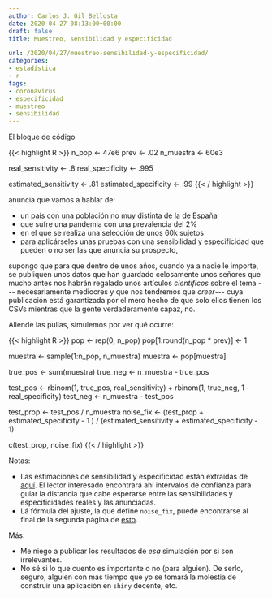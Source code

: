 ```yaml
---
author: Carlos J. Gil Bellosta
date: 2020-04-27 08:13:00+00:00
draft: false
title: Muestreo, sensibilidad y especificidad

url: /2020/04/27/muestreo-sensibilidad-y-especificidad/
categories:
- estadística
- r
tags:
- coronavirus
- especificidad
- muestreo
- sensibilidad
---
```


El bloque de código

{{< highlight R >}}
n_pop <- 47e6
prev <- .02
n_muestra <- 60e3

real_sensitivity <- .8
real_specificity <- .995

estimated_sensitivity <- .81
estimated_specificity <- .99
{{< / highlight >}}

anuncia que vamos a hablar de:

* un país con una población no muy distinta de la de España
* que sufre una pandemia con una prevalencia del 2%
* en el que se realiza una selección de unos 60k sujetos
* para aplicárseles unas pruebas con una sensibilidad y especificidad que pueden o no ser las que anuncia su prospecto,

supongo que para que dentro de unos años, cuando ya a nadie le importe, se publiquen unos datos que han guardado celosamente unos señores que mucho antes nos habrán regalado unos artículos _científicos_ sobre el tema --- necesariamente mediocres y que nos tendremos que _creer_--- cuya publicación está garantizada por el mero hecho de que solo ellos tienen los CSVs mientras que la gente verdaderamente capaz, no.

Allende las pullas, simulemos por ver qué ocurre:

{{< highlight R >}}
pop <- rep(0, n_pop)
pop[1:round(n_pop * prev)] <- 1

muestra <- sample(1:n_pop, n_muestra)
muestra <- pop[muestra]

true_pos <- sum(muestra)
true_neg <- n_muestra - true_pos


test_pos <- rbinom(1, true_pos, real_sensitivity) +
    rbinom(1, true_neg, 1 - real_specificity)
test_neg <- n_muestra - test_pos

test_prop <- test_pos / n_muestra
noise_fix <- (test_prop + estimated_specificity - 1 ) /
    (estimated_sensitivity + estimated_specificity - 1)

c(test_prop, noise_fix)
{{< / highlight >}}

Notas:

* Las estimaciones de sensibilidad y especificidad están extraídas de [aquí](https://www.medrxiv.org/content/10.1101/2020.04.14.20062463v1.full.pdf). El lector interesado encontrará ahí intervalos de confianza para guiar la distancia que cabe esperarse entre las sensibilidades y especificidades reales y las anunciadas.
* Lá fórmula del ajuste, la que define `noise_fix`, puede encontrarse al final de la segunda página de [esto](https://www.medrxiv.org/content/medrxiv/suppl/2020/04/17/2020.04.14.20062463.DC1/2020.04.14.20062463-1.pdf).

Más:

* Me niego a publicar los resultados de _esa_ simulación por si son irrelevantes.
* No sé si lo que cuento es importante o no (para alguien). De serlo, seguro, alguien con más tiempo que yo se tomará la molestia de construir una aplicación en `shiny` decente, etc.